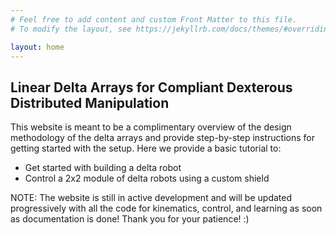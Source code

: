 ```yaml
---
# Feel free to add content and custom Front Matter to this file.
# To modify the layout, see https://jekyllrb.com/docs/themes/#overriding-theme-defaults

layout: home
---
```

<!-- Make a bold heading -->
## Linear Delta Arrays for Compliant Dexterous Distributed Manipulation

This website is meant to be a complimentary overview of the design methodology of the delta arrays and provide step-by-step instructions for getting started with the setup. Here we provide a basic tutorial to:
* Get started with building a delta robot
* Control a 2x2 module of delta robots using a custom shield 
<!-- * Provide insights into our research with an 8x8 delta array grid. -->

NOTE: The website is still in active development and will be updated progressively with all the code for kinematics, control, and learning as soon as documentation is done! Thank you for your patience! :)